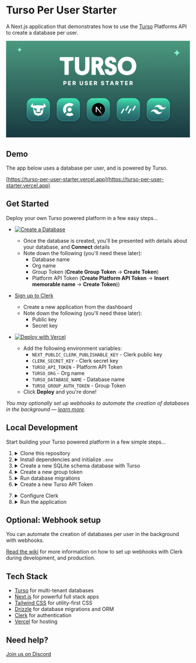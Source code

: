 # Turso Per User Starter

A Next.js application that demonstrates how to use the [Turso](https://turso.tech) Platforms API to create a database per user.

![Turso Per User Starter](/app/opengraph-image.png)

## Demo

The app below uses a database per user, and is powered by Turso.

[https://turso-per-user-starter.vercel.app](https://turso-per-user-starter.vercel.app)

## Get Started

Deploy your own Turso powered platform in a few easy steps...

- [![Create a Database](https://sqlite.new/button)](https://sqlite.new?dump=https%3A%2F%2Fraw.githubusercontent.com%2Fnotrab%2Fturso-per-user-starter%2Fmain%2Fdump.sql&type=schema)

  - Once the database is created, you'll be presented with details about your database, and **Connect** details
  - Note down the following (you'll need these later):
    - Database name
    - Org name
    - Group Token (**Create Group Token** -> **Create Token**)
    - Platform API Token (**Create Platform API Token** -> **Insert memorable name** -> **Create Token**))

- [Sign up to Clerk](https://clerk.com)
  - Create a new application from the dashboard
  - Note down the following (you'll need these later):
    - Public key
    - Secret key
- [![Deploy with Vercel](https://vercel.com/button)](https://vercel.com/new/clone?repository-url=https%3A%2F%2Fgithub.com%2Fnotrab%2Fturso-per-user-starter&env=NEXT_PUBLIC_CLERK_PUBLISHABLE_KEY,CLERK_SECRET_KEY,TURSO_API_TOKEN,TURSO_ORG,TURSO_DATABASE_NAME,TURSO_GROUP_AUTH_TOKEN&demo-title=Turso%20Per%20User%20Starter&demo-description=Create%20a%20database%20per%20user&demo-image=https://raw.githubusercontent.com/notrab/turso-per-user-starter/28373b4c9c74f814e3749525ee3d53b603176834/app/opengraph-image.png&demo-url=https%3A%2F%2Fturso-per-user-starter.vercel.app)
  - Add the following environment variables:
    - `NEXT_PUBLIC_CLERK_PUBLISHABLE_KEY` - Clerk public key
    - `CLERK_SECRET_KEY` - Clerk secret key
    - `TURSO_API_TOKEN` - Platform API Token
    - `TURSO_ORG` - Org name
    - `TURSO_DATABASE_NAME` - Database name
    - `TURSO_GROUP_AUTH_TOKEN` - Group Token
  - Click **Deploy** and you're done!

_You may optionally set up webhooks to automate the creation of databases in the background &mdash; [learn more](https://github.com/notrab/turso-per-user-starter/wiki/Webhooks#using-webhooks-in-production)._

## Local Development

Start building your Turso powered platform in a few simple steps...

1. <details>
   <summary>Clone this repository</summary>

   Begin by cloning this repository to your machine:

   ```bash
   git clone https://github.com/notrab/turso-per-user-starter.git
   cd turso-per-user-starter
   ```

   </details>

2. <details>
   <summary>Install dependencies and initialize <code>.env</code></summary>

   Run the following:

   ```bash
   cp .env.example .env
   npm install
   ```

   </details>

3. <details>
   <summary>Create a new SQLite schema database with Turso</summary>

   Follow the instructions to install the [Turso CLI](https://docs.turso.tech/cli/installation), and then run the following:

   ```bash
   turso db create <database-name> --type schema
   ```

   > Alternatively, you can [sign up](https://app.turso.tech) on the web, and create a new schema database from there.

   Now update `.env` to include your organization, and schema database name:

   ```bash
   TURSO_ORG=
   TURSO_DATABASE_NAME=
   ```

   > The `TURSO_ORG` can be your personal username, or the name of any organization you have with other users.

   </details>

4. <details>
   <summary>Create a new group token</summary>

   Run the following:

   ```bash
   turso group tokens create <database-name>
   ```

   Now update `.env` to include the group token:

   ```bash
   TURSO_GROUP_AUTH_TOKEN=
   ```

   > If you didn't already have one, a new group will be created for you with the name `default`.

   </details>

5. <details>
   <summary>Run database migrations</summary>

   Run the following:

   ```bash
   npm run db:migrate
   ```

   > If you make changes to `db/schema.ts`, make sure to run `npm run db:generate` to create the migrations, and `npm run db:migrate` to apply them.

   </details>

6. <details>
   <summary>Create a new Turso API Token</summary>

   Run the following:

   ```bash
   turso auth api-tokens mint clerk
   ```

   Then set the API token in the `.env` file:

   ```bash
   TURSO_API_TOKEN=
   ```

  </details>

7. <details>
   <summary>Configure Clerk</summary>

   [Sign up to Clerk](https://clerk.com) and create a new application.

   Add your Clerk public key and secret key to the `.env` file:

   ```bash
   NEXT_PUBLIC_CLERK_PUBLISHABLE_KEY=
   CLERK_SECRET_KEY=
   ```

   </details>

8. <details>
   <summary>Run the application</summary>

   Run the following:

   ```bash
   npm run dev
   ```

   Now open [http://localhost:3000](http://localhost:3000) with your browser to try out the app!

    </details>

## Optional: Webhook setup

You can automate the creation of databases per user in the background with webhooks.

[Read the wiki](https://github.com/notrab/turso-per-user-starter/wiki/Webhooks#using-webhooks-locally) for more information on how to set up webhooks with Clerk during development, and production.

## Tech Stack

- [Turso](https://turso.tech) for multi-tenant databases
- [Next.js](https://nextjs.org) for powerful full stack apps
- [Tailwind CSS](https://tailwindcss.com) for utility-first CSS
- [Drizzle](https://orm.drizzle.team) for database migrations and ORM
- [Clerk](https://clerk.com) for authentication
- [Vercel](https://vercel.com) for hosting

## Need help?

[Join us on Discord](https://tur.so/discord)
